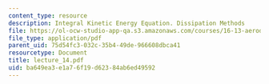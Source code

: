 ```yaml
---
content_type: resource
description: Integral Kinetic Energy Equation. Dissipation Methods
file: https://ol-ocw-studio-app-qa.s3.amazonaws.com/courses/16-13-aerodynamics-of-viscous-fluids-fall-2003/ba649ea3e1a76f19d62384ab6ed49592_lecture_14.pdf
file_type: application/pdf
parent_uid: 75d54fc3-032c-35b4-49de-966608dbca41
resourcetype: Document
title: lecture_14.pdf
uid: ba649ea3-e1a7-6f19-d623-84ab6ed49592
---
```

